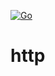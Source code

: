 [![Go](https://github.com/qba73/http/actions/workflows/go.yml/badge.svg)](https://github.com/qba73/http/actions/workflows/go.yml)

# http
